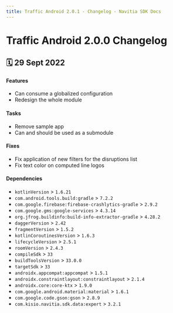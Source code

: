 ```yaml
---
title: Traffic Android 2.0.1 - Changelog - Navitia SDK Docs
---
```


# Traffic Android 2.0.0 Changelog

<h2>🗓 29 Sept 2022</h2>

#### Features
- Can consume a globalized configuration
- Redesign the whole module

#### Tasks
- Remove sample app
- Can and should be used as a submodule

#### Fixes
- Fix application of new filters for the disruptions list
- Fix text color on computed line logos

#### Dependencies
- `kotlinVersion` > `1.6.21`
- `com.android.tools.build:gradle` > `7.2.2`
- `com.google.firebase:firebase-crashlytics-gradle` > `2.9.2`
- `com.google.gms:google-services` > `4.3.14`
- `org.jfrog.buildinfo:build-info-extractor-gradle` > `4.28.2`
- `daggerVersion` > `2.42`
- `fragmentVersion` > `1.5.2`
- `kotlinCoroutinesVersion` > `1.6.3`
- `lifecycleVersion` > `2.5.1`
- `roomVersion` > `2.4.3`
- `compileSdk` > `33`
- `buildToolsVersion` > `33.0.0`
- `targetSdk` > `33`
- `androidx.appcompat:appcompat` > `1.5.1`
- `androidx.constraintlayout:constraintlayout` > `2.1.4`
- `androidx.core:core-ktx` > `1.9.0`
- `com.google.android.material:material` > `1.6.1`
- `com.google.code.gson:gson` > `2.8.9`
- `com.kisio.navitia.sdk.data:expert` > `3.2.1`
